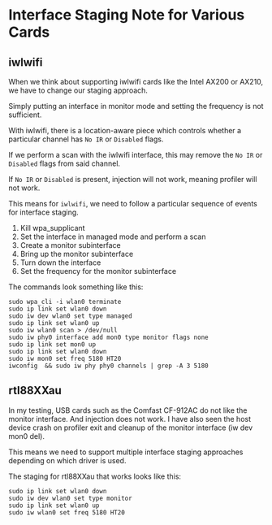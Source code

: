 # Interface Staging Note for Various Cards

## iwlwifi 

When we think about supporting iwlwifi cards like the Intel AX200 or AX210, we have to change our staging approach.

Simply putting an interface in monitor mode and setting the frequency is not sufficient.

With iwlwifi, there is a location-aware piece which controls whether a particular channel has `No IR` or `Disabled` flags.

If we perform a scan with the iwlwifi interface, this may remove the `No IR` or `Disabled` flags from said channel.

If `No IR` or `Disabled` is present, injection will not work, meaning profiler will not work.

This means for `iwlwifi`, we need to follow a particular sequence of events for interface staging. 

1. Kill wpa_supplicant
2. Set the interface in managed mode and perform a scan
3. Create a monitor subinterface
4. Bring up the monitor subinterface
5. Turn down the interface
6. Set the frequency for the monitor subinterface

The commands look something like this:

```
sudo wpa_cli -i wlan0 terminate
sudo ip link set wlan0 down
sudo iw dev wlan0 set type managed
sudo ip link set wlan0 up
sudo iw wlan0 scan > /dev/null
sudo iw phy0 interface add mon0 type monitor flags none
sudo ip link set mon0 up
sudo ip link set wlan0 down
sudo iw mon0 set freq 5180 HT20
iwconfig  && sudo iw phy phy0 channels | grep -A 3 5180
```

## rtl88XXau

In my testing, USB cards such as the Comfast CF-912AC do not like the monitor interface. And injection does not work. I have also seen the host device crash on profiler exit and cleanup of the monitor interface (iw dev mon0 del).

This means we need to support multiple interface staging approaches depending on which driver is used.

The staging for rtl88XXau that works looks like this:

```
sudo ip link set wlan0 down
sudo iw dev wlan0 set type monitor
sudo ip link set wlan0 up
sudo iw wlan0 set freq 5180 HT20
```